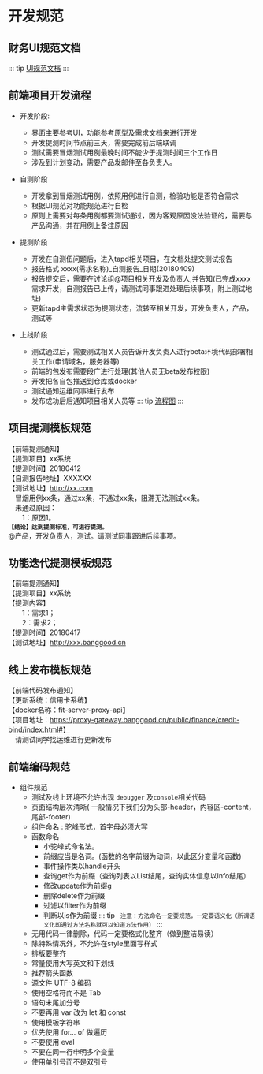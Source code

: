 
# 开发规范

## 财务UI规范文档
::: tip
  <a href="http://192.168.1.122:3000/fit/webproject/src/develop/docs/frontEnd-Standard/assets/财务支撑平台-UI规范.docx" target="_blank"> UI规范文档</a> 
:::
## 前端项目开发流程

- 开发阶段:
  - 界面主要参考UI，功能参考原型及需求文档来进行开发
  - 开发提测时间节点前三天，需要完成前后端联调
  - 测试需要冒烟测试用例最晚时间不能少于提测时间三个工作日
  - 涉及到计划变动，需要产品发邮件至各负责人。

- 自测阶段
  - 开发拿到冒烟测试用例，依照用例进行自测，检验功能是否符合需求
  - 根据UI规范对功能规范进行自检
  - 原则上需要对每条用例都要测试通过，因为客观原因没法验证的，需要与产品沟通，并在用例上备注原因

- 提测阶段
  - 开发在自测伍问题后，进入tapd相关项目，在文档处提交测试报告
  - 报告格式 xxxx(需求名称)_自测报告_日期(20180409)
  - 报告提交后，需要在讨论组@项目相关开发及负责人,并告知(已完成xxxx需求开发，自测报告已上传，请测试同事跟进处理后续事项，附上测试地址)
  - 更新tapd主需求状态为提测状态，流转至相关开发，开发负责人，产品，测试等

- 上线阶段
  - 测试通过后，需要测试相关人员告诉开发负责人进行beta环境代码部署相关工作(申请域名，服务器等)
  - 前端的包发布需要段广进行处理(其他人员无beta发布权限)
  - 开发把各自包推送到仓库或docker
  - 测试通知运维同事进行发布
  - 发布成功后后通知项目相关人员等
::: tip
<a href="http://192.168.1.122:3000/fit/webproject/src/master/财务前端项目开发流程/前端项目开发流程图.png" target="_blank">流程图</a>
:::

## 项目提测模板规范
【前端提测通知】  
【提测项目】xx系统  
【提测时间】20180412  
【自测报告地址】XXXXXX  
【测试地址】http://xx.com  
　冒烟用例xx条，通过xx条，不通过xx条，阻滞无法测试xx条。  
　未通过原因：  
　　1：原因1。  
**`【结论】达到提测标准，可进行提测。`**    
@产品，开发负责人，测试。请测试同事跟进后续事项。   

## 功能迭代提测模板规范
【前端提测通知】  
【提测项目】xx系统  
【提测内容】  
　　1：需求1；   
　　2：需求2；  
【提测时间】20180417  
【测试地址】http://xxx.banggood.cn  

## 线上发布模板规范
【前端代码发布通知】  
【更新系统：信用卡系统】  
【docker名称：fit-server-proxy-api】  
【项目地址：https://proxy-gateway.banggood.cn/public/finance/credit-bind/index.html#】  
　请测试同学找运维进行更新发布　　

## 前端编码规范
- 组件规范
  - 测试及线上环境不允许出现 `debugger` 及`console`相关代码
  - 页面结构层次清晰( 一般情况下我们分为头部-header，内容区-content，尾部-footer)
  - 组件命名 : 驼峰形式，首字母必须大写  
  - 函数命名 
    - 小驼峰式命名法。　
    - 前缀应当是名词。(函数的名字前缀为动词，以此区分变量和函数)
    - 事件操作类以handle开头
    - 查询get作为前缀（查询列表以List结尾，查询实体信息以Info结尾）
    - 修改update作为前缀g
    - 删除delete作为前缀
    - 过滤以filter作为前缀
    - 判断以is作为前缀
    ::: tip
     ` 注意：方法命名一定要规范，一定要语义化（所谓语义化即通过方法名称就可以知道方法作用）`
    :::
  - 无用代码一律删除，代码一定要格式化整齐（做到整洁易读） 
  - 除特殊情况外，不允许在style里面写样式 
  - 排版要整齐
  - 常量使用大写英文和下划线
  - 推荐箭头函数
  - 源文件 UTF-8 编码
  - 使用空格符而不是 Tab
  - 语句末尾加分号
  - 不要再用 var 改为 let 和 const
  - 使用模板字符串
  - 优先使用 for… of 做遍历
  - 不要使用 eval
  - 不要在同一行申明多个变量
  - 使用单引号而不是双引号